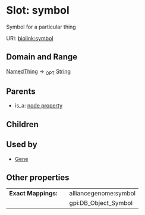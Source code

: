 
# Slot: symbol


Symbol for a particular thing

URI: [biolink:symbol](https://w3id.org/biolink/vocab/symbol)


## Domain and Range

[NamedThing](NamedThing.md) ->  <sub>OPT</sub>
 [String](types/String.md)

## Parents

 *  is_a: [node property](node_property.md)

## Children


## Used by

 * [Gene](Gene.md)

## Other properties

|  |  |  |
| --- | --- | --- |
| **Exact Mappings:** | | alliancegenome:symbol |
|  | | gpi:DB_Object_Symbol |

